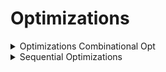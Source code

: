 # Optimizations

<details>
<summary>Optimizations Combinational Opt </summary>
<br>


</details>

<details>
<summary>Sequential Optimizations </summary>
<br>


</details>
